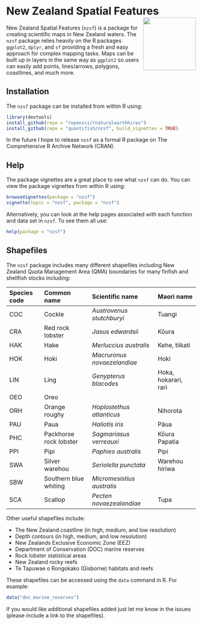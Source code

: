 
<!-- README.md is generated from README.Rmd. Please edit that file -->

# New Zealand Spatial Features <img src="man/figures/logo.png" align="right" height=140/>

New Zealand Spatial Features (`nzsf`) is a package for creating
scientific maps in New Zealand waters. The `nzsf` package relies heavily
on the R packages `ggplot2`, `dplyr`, and `sf` providing a fresh and
easy approach for complex mapping tasks. Maps can be built up in layers
in the same way as `ggplot2` so users can easily add points,
lines/arrows, polygons, coastlines, and much more.

## Installation

The `nzsf` package can be installed from within R using:

``` r
library(devtools)
install_github(repo = "ropensci/rnaturalearthhires")
install_github(repo = "quantifish/nzsf", build_vignettes = TRUE)
```

In the future I hope to release `nzsf` as a formal R package on The
Comprehensive R Archive Network (CRAN).

## Help

The package vignettes are a great place to see what `nzsf` can do. You
can view the package vignettes from within R using:

``` r
browseVignettes(package = "nzsf")
vignette(topic = "nzsf", package = "nzsf")
```

Alternatively, you can look at the help pages associated with each
function and data set in `nzsf`. To see them all use:

``` r
help(package = "nzsf")
```

## Shapefiles

The `nzsf` package includes many different shapefiles including New
Zealand Quota Management Area (QMA) boundaries for many finfish and
shellfish stocks including:

| Species code | Common name            | Scientific name             | Maori name           |
|:-------------|:-----------------------|:----------------------------|:---------------------|
| COC          | Cockle                 | *Austrovenus stutchburyi*   | Tuangi               |
| CRA          | Red rock lobster       | *Jasus edwardsii*           | Kōura                |
| HAK          | Hake                   | *Merluccius australis*      | Kehe, tiikati        |
| HOK          | Hoki                   | *Macruronus novaezelandiae* | Hoki                 |
| LIN          | Ling                   | *Genypterus blacodes*       | Hoka, hokarari, rari |
| OEO          | Oreo                   |                             |                      |
| ORH          | Orange roughy          | *Hoplostethus atlanticus*   | Nihorota             |
| PAU          | Paua                   | *Haliotis iris*             | Pāua                 |
| PHC          | Packhorse rock lobster | *Sagmariasus verreauxi*     | Kōura Papatia        |
| PPI          | Pipi                   | *Paphies australis*         | Pipi                 |
| SWA          | Silver warehou         | *Seriolella punctata*       | Warehou hiriwa       |
| SBW          | Southern blue whiting  | *Micromesistius australis*  |                      |
| SCA          | Scallop                | *Pecten novaezealandiae*    | Tupa                 |

Other useful shapefiles include:

-   The New Zealand coastline (in high, medium, and low resolution)
-   Depth contours (in high, medium, and low resolution)
-   New Zealands Exclusive Economic Zone (EEZ)
-   Department of Conservation (DOC) marine reserves
-   Rock lobster statistical areas
-   New Zealand rocky reefs
-   Te Tapuwae o Rongokako (Gisborne) habitats and reefs

These shapefiles can be accessed using the `data` command in R. For
example:

``` r
data("doc_marine_reserves")
```

If you would like additional shapefiles added just let me know in the
issues (please include a link to the shapefiles).
